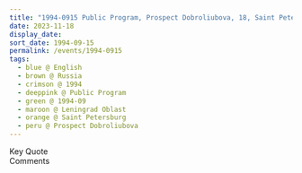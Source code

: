 ```yaml
---
title: "1994-0915 Public Program, Prospect Dobroliubova, 18, Saint Petersburg, Leningrad Oblast, Russia"
date: 2023-11-18
display_date: 
sort_date: 1994-09-15
permalink: /events/1994-0915
tags:
  - blue @ English
  - brown @ Russia
  - crimson @ 1994
  - deeppink @ Public Program
  - green @ 1994-09
  - maroon @ Leningrad Oblast
  - orange @ Saint Petersburg
  - peru @ Prospect Dobroliubova
---
```


<wave-list>
  <list-title color="green" width="75">Key Quote</list-title>
  <list-item color="BlanchedAlmond"  width="200"></list-item>
  <list-item color="Lavender"></list-item>
  <list-item color="BlanchedAlmond"></list-item>
</wave-list>

<br>

<wave-list>
  <list-title color="green" width="75">Comments</list-title>
  <list-item color="BlanchedAlmond"  width="200"></list-item>
  <list-item color="Lavender"></list-item>
  <list-item color="BlanchedAlmond"></list-item>
</wave-list>